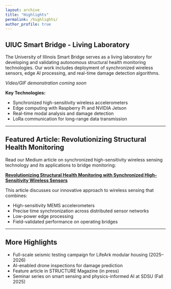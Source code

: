 ```yaml
---
layout: archive
title: "Highlights"
permalink: /highlights/
author_profile: true
---
```


## UIUC Smart Bridge - Living Laboratory

The University of Illinois Smart Bridge serves as a living laboratory for developing and validating autonomous structural health monitoring technologies. Our work includes deployment of synchronized wireless sensors, edge AI processing, and real-time damage detection algorithms.

*Video/GIF demonstration coming soon*

**Key Technologies:**
- Synchronized high-sensitivity wireless accelerometers
- Edge computing with Raspberry Pi and NVIDIA Jetson
- Real-time modal analysis and damage detection
- LoRa communication for long-range data transmission

---

## Featured Article: Revolutionizing Structural Health Monitoring

Read our Medium article on synchronized high-sensitivity wireless sensing technology and its applications to bridge monitoring:

**[Revolutionizing Structural Health Monitoring with Synchronized High-Sensitivity Wireless Sensors](https://medium.com/@shaikalthaf4/revolutionizing-structural-health-monitoring-with-a-synchronized-high-sensitivity-wireless-189553908117)**

This article discusses our innovative approach to wireless sensing that combines:
- High-sensitivity MEMS accelerometers
- Precise time synchronization across distributed sensor networks
- Low-power edge processing
- Field-validated performance on operating bridges

---

## More Highlights

- Full-scale seismic testing campaign for LifeArk modular housing (2025–2026)
- AI-enabled drone inspections for damage prediction
- Feature article in STRUCTURE Magazine (in press)
- Seminar series on smart sensing and physics-informed AI at SDSU (Fall 2025)
